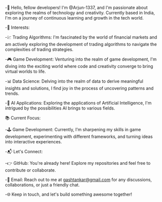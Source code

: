 -👋 Hello, fellow developers! I'm @Arjun-1337, and I'm passionate about exploring the realms of technology and creativity. Currently based in India, I'm on a journey of continuous learning and growth in the tech world.

-🚀 Interests:

-💹 Trading Algorithms: I'm fascinated by the world of financial markets and am actively exploring the development of trading algorithms to navigate the complexities of trading strategies.

-🎮 Game Development: Venturing into the realm of game development, I'm diving into the exciting world where code and creativity converge to bring virtual worlds to life.

-📊 Data Science: Delving into the realm of data to derive meaningful insights and solutions, I find joy in the process of uncovering patterns and trends.

-🤖 AI Applications: Exploring the applications of Artificial Intelligence, I'm intrigued by the possibilities AI brings to various fields.

📚 Current Focus:

-🕹️ Game Development: Currently, I'm sharpening my skills in game development, experimenting with different frameworks, and turning ideas into interactive experiences.

-📬 Let's Connect:

-👉 GitHub: You're already here! Explore my repositories and feel free to contribute or collaborate.

-📧 Email: Reach out to me at gashtankar@gmail.com for any discussions, collaborations, or just a friendly chat.

-🌐 Keep in touch, and let's build something awesome together!

<!---
Arjun-1337/Arjun-1337 is a ✨ special ✨ repository because its `README.md` (this file) appears on your GitHub profile.
You can click the Preview link to take a look at your changes.
--->
